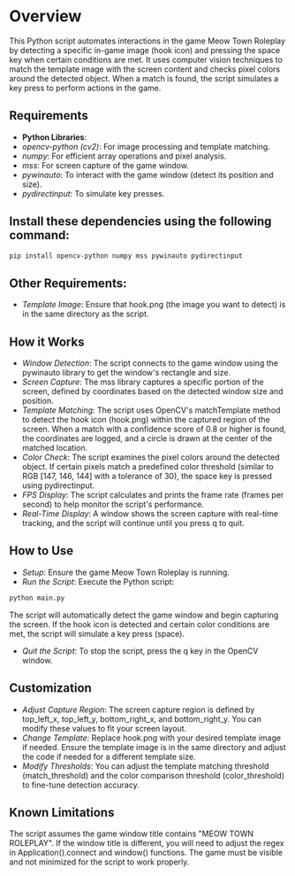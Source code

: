 # Overview
This Python script automates interactions in the game Meow Town Roleplay by detecting a specific in-game image (hook icon) and pressing the space key when certain conditions are met. It uses computer vision techniques to match the template image with the screen content and checks pixel colors around the detected object. When a match is found, the script simulates a key press to perform actions in the game.

## Requirements
- **Python Libraries**:
- *opencv-python (cv2)*: For image processing and template matching.
- *numpy*: For efficient array operations and pixel analysis.
- *mss*: For screen capture of the game window.
- *pywinauto*: To interact with the game window (detect its position and size).
- *pydirectinput*: To simulate key presses.

## Install these dependencies using the following command:

```bash
pip install opencv-python numpy mss pywinauto pydirectinput
```
## Other Requirements:
- *Template Image*: Ensure that hook.png (the image you want to detect) is in the same directory as the script.

## How it Works
- *Window Detection*: The script connects to the game window using the pywinauto library to get the window's rectangle and size.
- *Screen Capture*: The mss library captures a specific portion of the screen, defined by coordinates based on the detected window size and position.
- *Template Matching*: The script uses OpenCV's matchTemplate method to detect the hook icon (hook.png) within the captured region of the screen. When a match with a confidence score of 0.8 or higher is found, the coordinates are logged, and a circle is drawn at the center of the matched location.
- *Color Check*: The script examines the pixel colors around the detected object. If certain pixels match a predefined color threshold (similar to RGB [147, 146, 144] with a tolerance of 30), the space key is pressed using pydirectinput.
- *FPS Display*: The script calculates and prints the frame rate (frames per second) to help monitor the script's performance.
- *Real-Time Display*: A window shows the screen capture with real-time tracking, and the script will continue until you press q to quit.

## How to Use
- *Setup*: Ensure the game Meow Town Roleplay is running.
- *Run the Script*: Execute the Python script:

```bash
python main.py
```

The script will automatically detect the game window and begin capturing the screen.
If the hook icon is detected and certain color conditions are met, the script will simulate a key press (space).

- *Quit the Script*: To stop the script, press the q key in the OpenCV window.

## Customization
- *Adjust Capture Region*: The screen capture region is defined by top_left_x, top_left_y, bottom_right_x, and bottom_right_y. You can modify these values to fit your screen layout.
- *Change Template*: Replace hook.png with your desired template image if needed. Ensure the template image is in the same directory and adjust the code if needed for a different template size.
- *Modify Thresholds*: You can adjust the template matching threshold (match_threshold) and the color comparison threshold (color_threshold) to fine-tune detection accuracy.

## Known Limitations
The script assumes the game window title contains "MEOW TOWN ROLEPLAY". If the window title is different, you will need to adjust the regex in Application().connect and window() functions.
The game must be visible and not minimized for the script to work properly.
